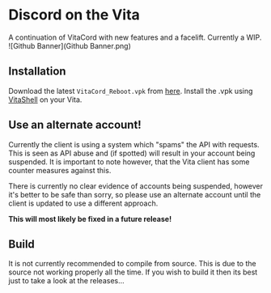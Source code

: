# Discord on the Vita
A continuation of VitaCord with new features and a facelift. Currently a WIP.
![Github Banner](Github Banner.png)

## Installation
Download the latest `VitaCord_Reboot.vpk` from [here](https://github.com/WeegeeDEVELOPER/VitaCord-Reboot/releases).
Install the .vpk using [VitaShell](https://github.com/TheOfficialFloW/VitaShell/releases/) on your Vita.


## Use an alternate account!
Currently the client is using a system which "spams" the API with requests. This is seen as API abuse and (if spotted) will result in your account being suspended. It is important to note however, that the Vita client has some counter measures against this. 

There is currently no clear evidence of accounts being suspended, however it's better to be safe than sorry, so please use an alternate account until the client is updated to use a different approach. 

**This will most likely be fixed in a future release!**

## Build
It is not currently recommended to compile from source. This is due to the source not working properly all the time. If you wish to build it then its best just to take a look at the releases... 
